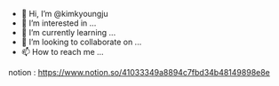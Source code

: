 - 👋 Hi, I’m @kimkyoungju
- 👀 I’m interested in ...
- 🌱 I’m currently learning ...
- 💞️ I’m looking to collaborate on ...
- 📫 How to reach me ...

<!---
kimkyoungju/kimkyoungju is a ✨ special ✨ repository because its `README.md` (this file) appears on your GitHub profile.
You can click the Preview link to take a look at your changes.
--->

notion : https://www.notion.so/41033349a8894c7fbd34b48149898e8e
